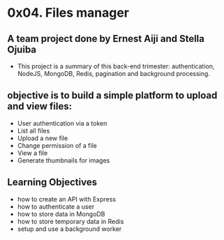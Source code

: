 # 0x04. Files manager

## A team project done by Ernest Aiji and Stella Ojuiba

- This project is a summary of this back-end trimester: authentication, NodeJS, MongoDB, Redis, pagination and background processing.

## objective is to build a simple platform to upload and view files:

* User authentication via a token
* List all files
* Upload a new file
* Change permission of a file
* View a file
* Generate thumbnails for images

## Learning Objectives

* how to create an API with Express
* how to authenticate a user
* how to store data in MongoDB
* how to store temporary data in Redis
* setup and use a background worker
